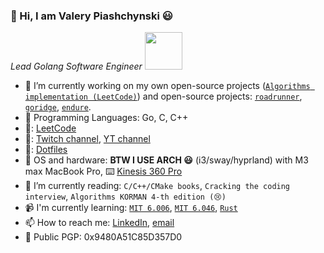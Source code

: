 ### 👋 Hi, I am Valery Piashchynski 😃

<p><em>Lead Golang Software Engineer <img src="https://media.giphy.com/media/WUlplcMpOCEmTGBtBW/giphy.gif" width="60"> 
</em></p>

- 🔭 I’m currently working on my own open-source projects ([`Algorithms implementation (LeetCode)`](https://github.com/rustatian/Algos)) and open-source projects: [`roadrunner`](https://github.com/roadrunner-server/roadrunner), [`goridge`](https://github.com/roadrunner-server/goridge), [`endure`](https://github.com/roadrunner-server/endure).
- :rocket: Programming Languages: Go, C, C++
- 🧠: [LeetCode](https://leetcode.com/rustatian/)
- 🤟: [Twitch channel](https://www.twitch.tv/rustatian), [YT channel](https://www.youtube.com/@rustatian)
- 🫥: [Dotfiles](https://github.com/rustatian/dotfiles)
- 💾 OS and hardware: **BTW I USE ARCH 😃** (i3/sway/hyprland) with M3 max MacBook Pro, ⌨️ [Kinesis 360 Pro](https://kinesis-ergo.com/shop/adv360pro/)
- 🌱 I’m currently reading: `C/C++/CMake books`, `Cracking the coding interview`, `Algorithms KORMAN 4-th edition (😢)`
- 📹 I'm currently learning: [`MIT 6.006`](https://ocw.mit.edu/courses/6-006-introduction-to-algorithms-fall-2011/video_galleries/lecture-videos/), [`MIT 6.046`](https://ocw.mit.edu/courses/6-046j-design-and-analysis-of-algorithms-spring-2015/video_galleries/lecture-videos/), [`Rust`](https://www.rust-lang.org/)
- 📫 How to reach me: [LinkedIn](https://linkedin.com/in/rustatian), [email](mailto:piashchynski.valery@gmail.com)
- 🔑 Public PGP: 0x9480A51C85D357D0
